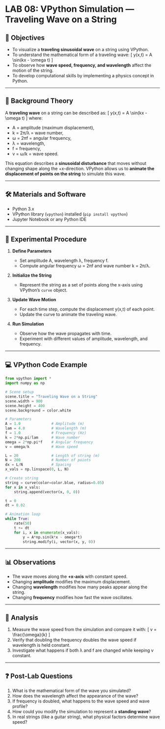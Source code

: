 # LAB 08: VPython Simulation — Traveling Wave on a String  

## 🎯 Objectives
- To visualize a **traveling sinusoidal wave** on a string using VPython.  
- To understand the mathematical form of a traveling wave:
  \[ y(x,t) = A \sin(kx - \omega t) \]
- To observe how **wave speed, frequency, and wavelength** affect the motion of the string.  
- To develop computational skills by implementing a physics concept in Python.  

---

## 📖 Background Theory

A **traveling wave** on a string can be described as:
\[ y(x,t) = A \sin(kx - \omega t) \]
where:  
- A = amplitude (maximum displacement),  
- k = 2π/λ = wave number,  
- ω = 2πf = angular frequency,  
- λ = wavelength,  
- f = frequency,  
- v = ω/k = wave speed.  

This equation describes a **sinusoidal disturbance** that moves without changing shape along the +x-direction. VPython allows us to **animate the displacement of points on the string** to simulate this wave.  

---

## 🛠 Materials and Software
- Python 3.x  
- VPython library (`vpython`) installed (`pip install vpython`)  
- Jupyter Notebook or any Python IDE  

---

## 🧪 Experimental Procedure

1. **Define Parameters**  
   - Set amplitude A, wavelength λ, frequency f.  
   - Compute angular frequency ω = 2πf and wave number k = 2π/λ.  

2. **Initialize the String**  
   - Represent the string as a set of points along the x-axis using VPython’s `curve` object.  

3. **Update Wave Motion**  
   - For each time step, compute the displacement y(x,t) of each point.  
   - Update the curve to animate the traveling wave.  

4. **Run Simulation**  
   - Observe how the wave propagates with time.  
   - Experiment with different values of amplitude, wavelength, and frequency.  

---

## 💻 VPython Code Example

```python
from vpython import *
import numpy as np

# Scene setup
scene.title = "Traveling Wave on a String"
scene.width = 900
scene.height = 400
scene.background = color.white

# Parameters
A = 1.0              # Amplitude (m)
lam = 4.0            # Wavelength (m)
f = 1.0              # Frequency (Hz)
k = 2*np.pi/lam      # Wave number
omega = 2*np.pi*f    # Angular frequency
v = omega/k          # Wave speed

L = 20               # Length of string (m)
N = 200              # Number of points
dx = L/N             # Spacing
x_vals = np.linspace(0, L, N)

# Create string
string = curve(color=color.blue, radius=0.05)
for x in x_vals:
    string.append(vector(x, 0, 0))

t = 0
dt = 0.02

# Animation loop
while True:
    rate(50)
    t += dt
    for i, x in enumerate(x_vals):
        y = A*np.sin(k*x - omega*t)
        string.modify(i, vector(x, y, 0))
```

---

## 📊 Observations
- The wave moves along the **+x-axis** with constant speed.  
- Changing **amplitude** modifies the maximum displacement.  
- Changing **wavelength** modifies how many peaks appear along the string.  
- Changing **frequency** modifies how fast the wave oscillates.  

---

## 📝 Analysis
1. Measure the wave speed from the simulation and compare it with:
   \[ v = \frac{\omega}{k} \]
2. Verify that doubling the frequency doubles the wave speed if wavelength is held constant.  
3. Investigate what happens if both λ and f are changed while keeping v constant.  

---

## ❓ Post-Lab Questions
1. What is the mathematical form of the wave you simulated?  
2. How does the wavelength affect the appearance of the wave?  
3. If frequency is doubled, what happens to the wave speed and wave profile?  
4. How could you modify the simulation to represent a **standing wave**?  
5. In real strings (like a guitar string), what physical factors determine wave speed?  
